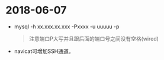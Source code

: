 # 2018-06-07
* mysql -h xx.xxx.xx.xxx -Pxxxx -u uuuuu -p
	> 注意端口P大写并且跟后面的端口号之间没有空格(wired)
* navicat可增加SSH通道。